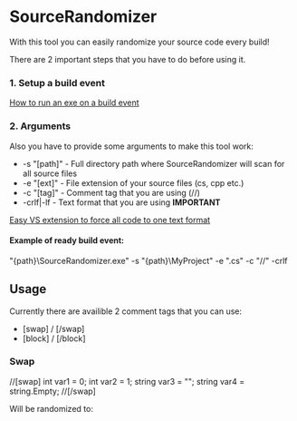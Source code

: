 # SourceRandomizer
With this tool you can easily randomize your source code every build!

There are 2 important steps that you have to do before using it.
### 1. Setup a build event
[How to run an exe on a build event](http://stackoverflow.com/a/7704362)
### 2. Arguments
Also you have to provide some arguments to make this tool work:
* -s "[path]" - Full directory path where SourceRandomizer will scan for all source files
* -e "[ext]" - File extension of your source files (cs, cpp etc.)
* -c "[tag]" - Comment tag that you are using (//)
* -crlf|-lf - Text format that you are using **IMPORTANT**

[Easy VS extension to force all code to one text format](http://www.grebulon.com/software/stripem.php)
#### Example of ready build event:
"{path}\SourceRandomizer.exe" -s "{path}\MyProject" -e ".cs" -c "//" -crlf
## Usage
Currently there are availible 2 comment tags that you can use:
* [swap] / [/swap]
* [block] / [/block]
### Swap
//[swap]
int var1 = 0;
int var2 = 1;
string var3 = "";
string var4 = string.Empty;
//[/swap]

Will be randomized to:
